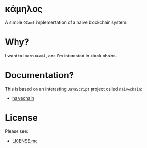 κάμηλος
=======

A simple `OCaml` implementation of a naive blockchain system.

Why?
====

I want to learn `OCaml`, and I'm interested in block chains.

Documentation?
==============

This is based on an interesting `JavaScript` project called `naivechain`:

  * [naivechain](https://github.com/lhartikk/naivechain)

License
=======

Please see:

  * [LICENSE.md](./LICENSE.md)
